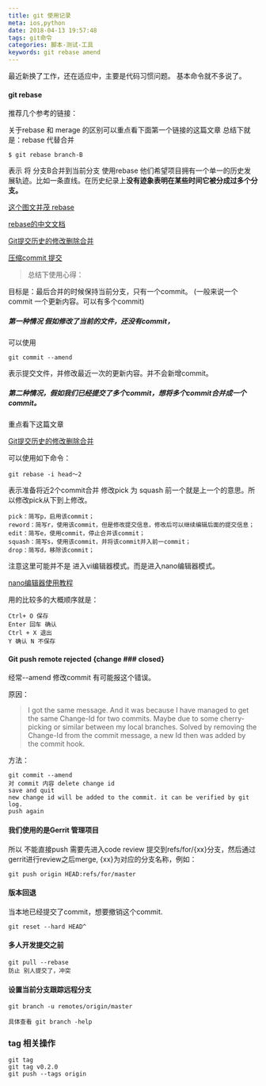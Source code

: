```yaml
---
title: git 使用记录
meta: ios,python
date: 2018-04-13 19:57:48
tags: git命令
categories: 脚本-测试-工具
keywords: git rebase amend
---
```


最近新换了工作，还在适应中，主要是代码习惯问题。
基本命令就不多说了。
#### git rebase
推荐几个参考的链接：

关于rebase 和 merage 的区别可以重点看下面第一个链接的这篇文章
总结下就是：rebase 代替合并
```code
$ git rebase branch-B
```
表示  将 分支B合并到当前分支
使用rebase 他们希望项目拥有一个单一的历史发展轨迹。比如一条直线。在历史纪录上**没有迹象表明在某些时间它被分成过多个分支。**

[这个图文并茂 rebase](https://www.git-tower.com/learn/git/ebook/cn/command-line/advanced-topics/rebase)

[rebase的中文文档](https://git-scm.com/book/zh/v1/Git-%E5%B7%A5%E5%85%B7-%E9%87%8D%E5%86%99%E5%8E%86%E5%8F%B2)

[Git提交历史的修改删除合并](https://juejin.im/post/5a30c1786fb9a045211eb218)

[压缩commit 提交](https://blog.csdn.net/itfootball/article/details/44154121)

>总结下使用心得：

目标是：最后合并的时候保持当前分支，只有一个commit。
(一般来说一个commit 一个更新内容。可以有多个commit)

##### 第一种情况 假如修改了当前的文件，还没有commit，
可以使用
```code
git commit --amend
```
表示提交文件，并修改最近一次的更新内容。并不会新增commit。

##### 第二种情况，假如我们已经提交了多个commit，想将多个commit合并成一个commit。

重点看下这篇文章

[Git提交历史的修改删除合并](https://juejin.im/post/5a30c1786fb9a045211eb218)

可以使用如下命令：
```code
git rebase -i head～2
```
表示准备将近2个commit合并
修改pick 为 squash
前一个就是上一个的意思。所以修改pick从下到上修改。

```
pick：简写p，启用该commit；
reword：简写r，使用该commit，但是修改提交信息，修改后可以继续编辑后面的提交信息；
edit：简写e，使用commit，停止合并该commit；
squash：简写s，使用该commit，并将该commit并入前一commit；
drop：简写d，移除该commit；
```
注意这里可能并不是 进入vi编辑器模式。而是进入nano编辑器模式。

[nano编辑器使用教程](https://www.vpser.net/manage/nano.html)

用的比较多的大概顺序就是：
```code
Ctrl+ O 保存
Enter 回车 确认
Ctrl + X 退出
Y 确认 N 不保存
```

#### Git push remote rejected {change ### closed}

经常--amend 修改commit 有可能报这个错误。

原因：
>I got the same message. And it was because I have managed to get the same Change-Id for two commits. Maybe due to some cherry-picking or similar between my local branches. Solved by removing the Change-Id from the commit message, a new Id then was added by the commit hook.

方法：
```code
git commit --amend
对 commit 内容 delete change id
save and quit
new change id will be added to the commit. it can be verified by git log.
push again
```

#### 我们使用的是Gerrit 管理项目
所以 不能直接push 需要先进入code review
提交到refs/for/{xx}分支，然后通过gerrit进行review之后merge, {xx}为对应的分支名称，例如：
```code
git push origin HEAD:refs/for/master
```
#### 版本回退
当本地已经提交了commit，想要撤销这个commit.
```
git reset --hard HEAD^
```

#### 多人开发提交之前
```
git pull --rebase
防止 别人提交了，冲突
```

#### 设置当前分支跟踪远程分支
```
git branch -u remotes/origin/master

具体查看 git branch -help
```

### tag 相关操作
```
git tag
git tag v0.2.0
git push --tags origin
```
